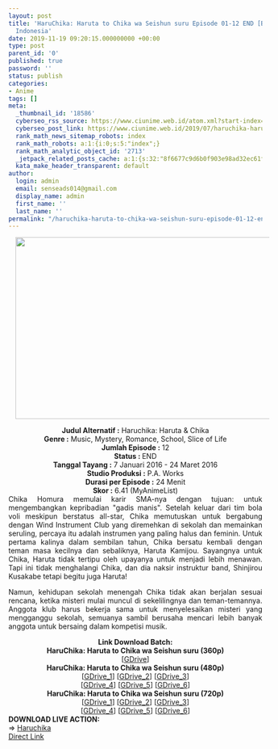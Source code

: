 ```yaml
---
layout: post
title: 'HaruChika: Haruta to Chika wa Seishun suru Episode 01-12 END [Batch] Subtitle
  Indonesia'
date: 2019-11-19 09:20:15.000000000 +00:00
type: post
parent_id: '0'
published: true
password: ''
status: publish
categories:
- Anime
tags: []
meta:
  _thumbnail_id: '18586'
  cyberseo_rss_source: https://www.ciunime.web.id/atom.xml?start-index=1951&max-results=150
  cyberseo_post_link: https://www.ciunime.web.id/2019/07/haruchika-haruta-to-chika-wa-seishun.html
  rank_math_news_sitemap_robots: index
  rank_math_robots: a:1:{i:0;s:5:"index";}
  rank_math_analytic_object_id: '2713'
  _jetpack_related_posts_cache: a:1:{s:32:"8f6677c9d6b0f903e98ad32ec61f8deb";a:2:{s:7:"expires";i:1650772627;s:7:"payload";a:0:{}}}
  kata_make_header_transparent: default
author:
  login: admin
  email: senseads014@gmail.com
  display_name: admin
  first_name: ''
  last_name: ''
permalink: "/haruchika-haruta-to-chika-wa-seishun-suru-episode-01-12-end-batch-subtitle-indonesia/"
---
```

<div class="separator" style="clear: both; text-align: center;"><a href="https://1.bp.blogspot.com/-xN3-jjAVOY4/XRsqA1xvWfI/AAAAAAAAapY/yXe2aFmMb_UCd_BY0CHTdEdrhOxE3sZWwCLcBGAs/s1600/HaruChika%2B-%2BHaruta%2Bto%2BChika%2Bwa%2BSeishun%2Bsuru.jpg" imageanchor="1" style="margin-left: 1em; margin-right: 1em;"><img border="0" data-original-height="720" data-original-width="1280" height="360" src="{{ site.baseurl }}/assets/2019/11/HaruChika%2B-%2BHaruta%2Bto%2BChika%2Bwa%2BSeishun%2Bsuru.jpg" width="640" /></a></div>
<p>
<div style="text-align: center;"><b>Judul</b><b><b> Alternatif</b> :</b> Haruchika: Haruta &amp; Chika</div>
<div style="text-align: center;"><b><b>Genre :</b></b> Music, Mystery, Romance, School, Slice of Life</div>
<div style="text-align: center;"><b>Jumlah Episode :</b> 12<br /><b>Status :&nbsp;</b>END<br /><b>Tanggal Tayang :</b> 7 Januari 2016 - 24 Maret 2016<br /><b>Studio Produksi :</b> P.A. Works<br /><b>Durasi per Episode :</b> 24 Menit</div>
<div style="text-align: center;"><b>Skor :</b> 6.41 (MyAnimeList)</div>
<div style="text-align: center;"></div>
<div style="text-align: justify;">Chika Homura memulai karir SMA-nya dengan tujuan: untuk mengembangkan kepribadian "gadis manis". Setelah keluar dari tim bola voli meskipun berstatus all-star, Chika memutuskan untuk bergabung dengan Wind Instrument Club yang diremehkan di sekolah dan memainkan seruling, percaya itu adalah instrumen yang paling halus dan feminin. Untuk pertama kalinya dalam sembilan tahun, Chika bersatu kembali dengan teman masa kecilnya dan sebaliknya, Haruta Kamijou. Sayangnya untuk Chika, Haruta tidak tertipu oleh upayanya untuk menjadi lebih menawan. Tapi ini tidak menghalangi Chika, dan dia naksir instruktur band, Shinjirou Kusakabe tetapi begitu juga Haruta!</p>
<p>Namun, kehidupan sekolah menengah Chika tidak akan berjalan sesuai rencana, ketika misteri mulai muncul di sekelilingnya dan teman-temannya. Anggota klub harus bekerja sama untuk menyelesaikan misteri yang mengganggu sekolah, semuanya sambil berusaha mencari lebih banyak anggota untuk bersaing dalam kompetisi musik.</p></div>
<div style="text-align: justify;"></div>
<div style="text-align: justify;"></div>
<div style="text-align: center;"><b>Link Download Batch:</b></div>
<div style="text-align: center;">
<div style="text-align: center;"><b>HaruChika: Haruta to Chika wa Seishun suru (360p)</b></div>
</div>
<div style="text-align: center;">[<a href="https://drive.google.com/uc?id=11ZpzGeqZ01vTcrq_cQH1yWuVuRyE_2tI" target="_blank" rel="noopener">GDrive</a>]</div>
<div style="text-align: center;"></div>
<div style="text-align: center;"><b>HaruChika: Haruta to Chika wa Seishun suru (480p)</b><br />[<a href="https://drive.google.com/uc?id=1qY7cQH6B8xk_CA70kqOnpfyY9j_b2wMn" target="_blank" rel="noopener">GDrive_1</a>] [<a href="https://drive.google.com/uc?id=13vQGLRcUZfW3peJlVN6zbFw_kJb8rDjl" target="_blank" rel="noopener">GDrive_2</a>] [<a href="https://drive.google.com/uc?id=1-W2D-a81MczIEJTfbv3njGNw2NlsWxKM" target="_blank" rel="noopener">GDrive_3</a>]<br />[<a href="https://drive.google.com/uc?export=download&amp;id=1VsyaWelD7rgreO3XMnbwNyNrHU8uwmWb" target="_blank" rel="noopener">GDrive_4</a>] [<a href="https://drive.google.com/uc?export=download&amp;id=1fZkb8iWXEsdVH5Vc4n2FColMcWCTbp_N" target="_blank" rel="noopener">GDrive_5</a>] [<a href="https://drive.google.com/uc?id=1jSqAW6UynjDMV5P6w3RtM0kf0IYRND6M" target="_blank" rel="noopener">GDrive_6</a>]</div>
<div style="text-align: center;"><b>HaruChika: Haruta to Chika wa Seishun suru (720p)</b><br />[<a href="https://drive.google.com/uc?id=1wPvfgauuvimtV12yAJ_MDn3X792k9ZAm" target="_blank" rel="noopener">GDrive_1</a>] [<a href="https://drive.google.com/uc?id=1xpCPFyPxjfv6UzDBG0XJ53DMpMf2tC1C" target="_blank" rel="noopener">GDrive_2</a>] [<a href="https://drive.google.com/uc?id=1nKBRiGhbq4KCxeyqHas0McTZ0hcl40kd" target="_blank" rel="noopener">GDrive_3</a>]<br />[<a href="https://drive.google.com/uc?export=download&amp;id=1egPNKw5bbilcKAVFD_vxO-Ia14E2NaFV" target="_blank" rel="noopener">GDrive_4</a>] [<a href="https://drive.google.com/uc?export=download&amp;id=1jNSn1S5gG8YFG352wI4ZduPO4vW1J0c-" target="_blank" rel="noopener">GDrive_5</a>] [<a href="https://drive.google.com/uc?id=1k-Duh7rP-NsHJu9OceFOLL2Yakw1AhCB" target="_blank" rel="noopener">GDrive_6</a>]
<div style="text-align: left;"></div>
<div style="text-align: left;"></div>
<div style="text-align: left;"><b>DOWNLOAD LIVE ACTION:</b></div>
<div style="text-align: left;"></div>
<div style="text-align: left;">=&gt;&nbsp;<a href="https://www.ciunime.web.id/2019/01/haruchika-live-action-subtitle-indonesia.html" target="_blank" rel="noopener">Haruchika</a></div>
<div style="text-align: left;"></div>
</div>
<link rel="stylesheet" href="https://cdnjs.cloudflare.com/ajax/libs/font-awesome/4.7.0/css/font-awesome.min.css" />
<div class="divbtn"> <a href="https://handymansurrender.com/fihup8buzv?key=94550f7ce39444073321dde3b8782f97" class="btn"><i class="fa fa-download"></i> Direct Link</a> </div>
